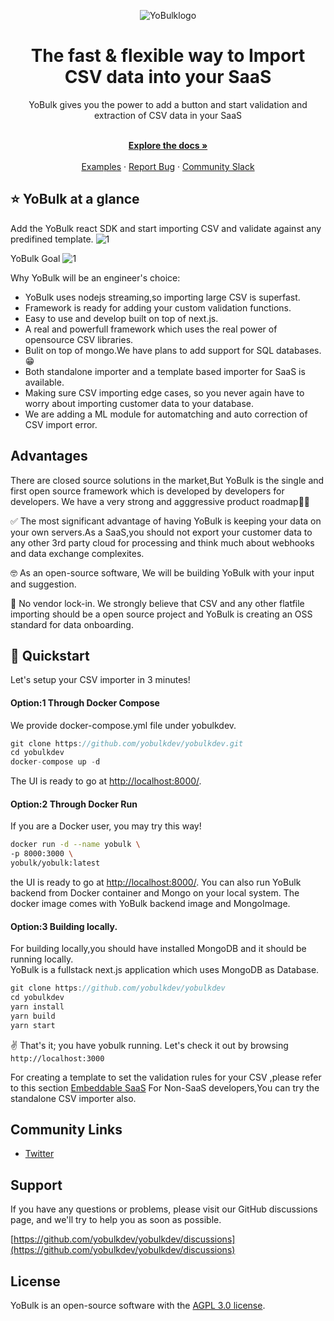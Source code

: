 <div align="center">
  
  ![YoBulklogo](https://user-images.githubusercontent.com/118799976/205481338-370fb73e-d266-499a-bd49-a9c7d54e514a.png)

</div>

<h1 align="center">The fast & flexible way to Import CSV data into your SaaS</h1>

<div align="center">
YoBulk gives you the power to add a button and start validation and extraction of CSV data in your SaaS
</div>

<p align="center">
    <br />
    <a href="https://doc.yobulk.dev" rel="dofollow"><strong>Explore the docs »</strong></a>
    <br />

  <br/>
    <a href="https://doc.yobulk.dev/GetStarted/Demo">Examples</a>
    ·
    <a href="https://github.com/yobulkdev/yobulkdev/issues">Report Bug</a>
    ·
    <a href="https://join.slack.com/t/yobulkdev/shared_invite/zt-1kiutrmhx-6z_Mvq17dW0pPYePrwPocg">Community Slack</a>
</p>

## ⭐ YoBulk at a glance

Add the YoBulk react SDK and start importing CSV and validate against any predifined template.
![1](https://user-images.githubusercontent.com/18412631/202904050-ace18551-3305-4258-8e9d-46afbbdc9cb7.png)

YoBulk Goal
![1](https://user-images.githubusercontent.com/18412631/202903374-33995143-800b-4fa1-86ed-32803bf1eaf3.png)

Why YoBulk will be an engineer's choice:

-   YoBulk uses nodejs streaming,so importing large CSV is superfast.
-   Framework is ready for adding your custom validation functions.
-   Easy to use and develop built on top of next.js.
-   A real and powerfull framework which uses the real power of opensource CSV libraries.
-   Bulit on top of mongo.We have plans to add support for SQL databases.😁
-   Both standalone importer and a template based importer for SaaS is available.
-   Making sure CSV importing edge cases, so you never again have to worry about importing customer data to your database.
-   We are adding a ML module for automatching and auto correction of CSV import error.


## Advantages

There are closed source solutions in the market,But YoBulk is the single and first open source framework which is developed by developers for developers.
We have a very strong and agggressive product roadmap💪💪

✅ The most significant advantage of having YoBulk is keeping your data on your own servers.As a SaaS,you should not export your customer data to any 
other 3rd party cloud for processing and think much about webhooks and data exchange complexites.

🤓 As an open-source software, We will be building YoBulk with your input and suggestion.

💙 No vendor lock-in. We strongly believe that CSV and any other flatfile importing should be a open source project and YoBulk is creating an OSS standard for data onboarding.


## 🚀 Quickstart

Let's setup your CSV importer in 3 minutes!
#### Option:1 Through Docker Compose
We provide docker-compose.yml file under yobulkdev.
```js
git clone https://github.com/yobulkdev/yobulkdev.git
cd yobulkdev 
docker-compose up -d
```
The UI is ready to go at [http://localhost:8000/](http://localhost:8000/).

#### Option:2 Through Docker Run
If you are a Docker user, you may try this way!

```bash
docker run -d --name yobulk \
-p 8000:3000 \
yobulk/yobulk:latest
```
the UI is ready to go at [http://localhost:8000/](http://localhost:8000/).
You can also run YoBulk backend from Docker container and Mongo on your local system.
The docker image comes with YoBulk backend image and MongoImage.

#### Option:3 Building locally.
For building locally,you should have installed MongoDB and it should be running locally.  
YoBulk is a fullstack next.js application which uses MongoDB as Database.
```js
git clone https://github.com/yobulkdev/yobulkdev
cd yobulkdev
yarn install
yarn build 
yarn start
```
✌️ That's it; you have yobulk running. Let's check it out by browsing `http://localhost:3000`

For creating a template to set the validation rules for your CSV ,please refer to this section [Embeddable SaaS](https://doc.yobulk.dev/GetStarted/Installation#embeddable-csv-importer-in-saas)
For Non-SaaS developers,You can try the standalone CSV importer also.

## Community Links

- [Twitter](https://twitter.com/yobulkdev)

## Support

If you have any questions or problems, please visit our GitHub discussions page, and we'll try to help you as soon as possible.

[https://github.com/yobulkdev/yobulkdev/discussions](https://github.com/yobulkdev/yobulkdev/discussions)
## License

YoBulk is an open-source software with the [AGPL 3.0 license](https://github.com/yobulkdev/yobulkdev/blob/main/LICENSE.md).



